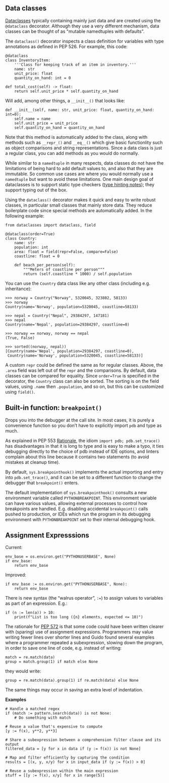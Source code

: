 Data classes
------------
[Dataclasses](https://docs.python.org/3/library/dataclasses.html) typically containing mainly
just data and are created using the `@dataclass` decorator. Although they use a very different
mechanism, data classes can be thought of as "mutable namedtuples with defaults".

The `dataclass()` decorator inspects a class definition for variables with type annotations
as defined in PEP 526. For example, this code:

    @dataclass
    class InventoryItem:
        '''Class for keeping track of an item in inventory.'''
        name: str
        unit_price: float
        quantity_on_hand: int = 0

    def total_cost(self) -> float:
        return self.unit_price * self.quantity_on_hand

Will add, among other things, a `__init__()` that looks like:

    def __init__(self, name: str, unit_price: float, quantity_on_hand: int=0):
        self.name = name
        self.unit_price = unit_price
        self.quantity_on_hand = quantity_on_hand

Note that this method is automatically added to the class, along with methods
such as `__repr_()` and `__eq__()` which give basic functionlity such as object comparisons
and string representations. Since a data class is just a regular class, you can add methods
as you would do normally.

While similar to a `namedtuple` in many respects, data classes do not have the limitations
of being hard to add default values to, and also that they are immutable. So common use
cases are where you would normally use a `namedtuple` but want to avoid these limitations.
One main design goal of dataclasses is to support static type
checkers ([type hinting notes](./type-hinting)); they support typing out of the box.

Using the `dataclass()` decorator makes it quick and easy to write robust classes,
in particular small classes that mainly store data.
They reduce boilerplate code since special methods are automatically added. In the following example:

    from dataclasses import dataclass, field

    @dataclass(order=True)
    class Country:
        name: str
        population: int
        area: float = field(repr=False, compare=False)
        coastline: float = 0

        def beach_per_person(self):
            """Meters of coastline per person"""
            return (self.coastline * 1000) / self.population

You can use the `Country` data class like any other class (including e.g. inheritance):

    >>> norway = Country("Norway", 5320045, 323802, 58133)
    >>> norway
    Country(name='Norway', population=5320045, coastline=58133)

    >>> nepal = Country("Nepal", 29384297, 147181)
    >>> nepal
    Country(name='Nepal', population=29384297, coastline=0)

    >>> norway == norway, norway == nepal
    (True, False)

    >>> sorted((norway, nepal))
    [Country(name='Nepal', population=29384297, coastline=0),
     Country(name='Norway', population=5320045, coastline=58133)]

A custom `repr` could be defined the same as for regular classes.
Above, the `.area` field was left out of the `repr` and the comparisons.
By default, data classes can be compared for equality. Since `order=True`
is specified in the decorator, the `Country` class can also be sorted.
The sorting is on the field values, using `.name` then `.population`, and so on,
but this can be customized using `field()`.

Built-in function: `breakpoint()`
----------------------------------
Drops you into the debugger at the call site. In most cases,
it is purely a convenience function so you don’t have to explicitly
import `pdb` and type as much.

As explained in PEP 553 [Rationale](https://www.python.org/dev/peps/pep-0553/#id9),
the idiom `import pdb; pdb.set_trace()` has disadvantages in that it is long to
type and is easy to make a typo, it ties debugging directly to the choice of pdb instead
of IDE options, and linters complain about this line because it contains two statements
(to avoid mistakes at cleanup time).

By default, `sys.breakpointhook()` implements the actual importing and
entry into `pdb.set_trace()`, and it can be set to a different function to
change the debugger that `breakpoint()` enters.

The default implementation of `sys.breakpointhook()` consults a new
environment variable called `PYTHONBREAKPOINT`. This environment variable
can have various values, allowing external processes to control how
breakpoints are handled. E.g. disabling accidental `breakpoint()` calls pushed
to production, or IDEs which run the program in its debugging
environment with `PYTHONBREAKPOINT` set to their internal debugging hook.

Assignment Expresssions
-----------------------

Current:

    env_base = os.environ.get("PYTHONUSERBASE", None)
    if env_base:
        return env_base

Improved:

    if env_base := os.environ.get("PYTHONUSERBASE", None):
        return env_base

There is new syntax (the “walrus operator”, `:=`) to assign values to
variables as part of an expression. E.g.:

    if (n := len(a)) > 10:
        print(f"List is too long ({n} elements, expected <= 10)")

The rationale for [PEP 572](https://www.python.org/dev/peps/pep-0572/)
is that some code could have been written clearer with (sparing) use of
assignment expressions.
Programmers may value writing fewer lines over shorter lines and Guido
found several examples where a programmer repeated a subexpression,
slowing down the program, in order to save one line of code, e.g. instead
of writing:

    match = re.match(data)
    group = match.group(1) if match else None

they would write:

    group = re.match(data).group(1) if re.match(data) else None

The same things may occur in saving an extra level of indentation.

**Examples**

    # Handle a matched regex
    if (match := pattern.search(data)) is not None:
        # Do something with match

    # Reuse a value that's expensive to compute
    [y := f(x), y**2, y**3]

    # Share a subexpression between a comprehension filter clause and its output
    filtered_data = [y for x in data if (y := f(x)) is not None]

    # Map and filter efficiently by capturing the condition
    results = [(x, y, x/y) for x in input_data if (y := f(x)) > 0]

    # Reuse a subexpression within the main expression
    stuff = [[y := f(x), x/y] for x in range(5)]

